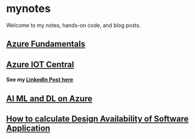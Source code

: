 # mynotes
Welcome to my notes, hands-on code, and blog posts.

## [Azure Fundamentals](azure-fundamentals/AzureFundamentals.md)
## [Azure IOT Central](azure-iot-central/AzureIOTCentral.md)
#### See my [LinkedIn Post here](https://www.linkedin.com/pulse/azure-iot-central-how-different-from-hub-keerthi-prakash-raravi/?trackingId=aiziXZmR6CR6vGNrGELHAw%3D%3D)
## [AI ML and DL on Azure](https://www.linkedin.com/pulse/ai-ml-dl-azure-keerthi-prakash-raravi/?trackingId=Z7FozxSoATmo4MesLZ6gDw%3D%3D) 
## [How to calculate Design Availability of Software Application](https://www.linkedin.com/pulse/how-calculate-design-availability-software-keerthi-prakash-raravi/?trackingId=a31AdETCSKQhpXJBDMBl4Q%3D%3D) 

